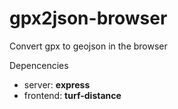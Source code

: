 # gpx2json-browser
Convert gpx to geojson in the browser

Depencencies
* server: **express**
* frontend: **turf-distance**

